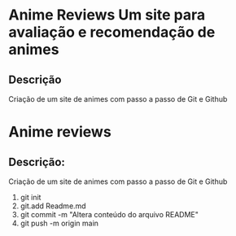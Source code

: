 # Anime Reviews Um site para avaliação e recomendação de animes 

## Descrição
Criação de um site de animes com passo a passo de Git e Github 


# Anime reviews 

## Descrição:
Criação de um site de animes com passo a passo de Git e Github

1. git init
1. git.add Readme.md
2. git commit -m "Altera conteúdo do arquivo README"
3. git push -m origin main
